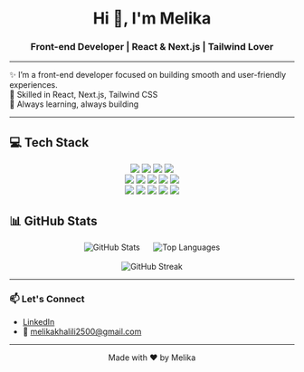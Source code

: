 <h1 align="center">Hi 👋, I'm Melika</h1>
<h3 align="center">Front-end Developer | React & Next.js | Tailwind Lover</h3>

---

✨ I’m a front-end developer focused on building smooth and user-friendly experiences.  
🚀 Skilled in React, Next.js, Tailwind CSS  
🌱 Always learning, always building

---

## 💻 Tech Stack

<div align="center">

<!-- Languages -->
<img src="https://img.shields.io/badge/JavaScript-F7DF1E?style=for-the-badge&logo=javascript&logoColor=black" />
<img src="https://img.shields.io/badge/TypeScript-3178C6?style=for-the-badge&logo=typescript&logoColor=white" />
<img src="https://img.shields.io/badge/HTML5-E34F26?style=for-the-badge&logo=html5&logoColor=white" />
<img src="https://img.shields.io/badge/CSS3-1572B6?style=for-the-badge&logo=css3&logoColor=white" />

<br />

<!-- Frameworks & Libraries -->
<img src="https://img.shields.io/badge/React-61DAFB?style=for-the-badge&logo=react&logoColor=black" />
<img src="https://img.shields.io/badge/Next.js-000000?style=for-the-badge&logo=nextdotjs&logoColor=white" />
<img src="https://img.shields.io/badge/TailwindCSS-38B2AC?style=for-the-badge&logo=tailwind-css&logoColor=white" />
<img src="https://img.shields.io/badge/Zustand-000000?style=for-the-badge&logo=Zustand&logoColor=white" />
<img src="https://img.shields.io/badge/ReactQuery-FF4154?style=for-the-badge&logo=reactquery&logoColor=white" />

<br />

<!-- Tools -->
<img src="https://img.shields.io/badge/Git-F05032?style=for-the-badge&logo=git&logoColor=white" />
<img src="https://img.shields.io/badge/GitHub-181717?style=for-the-badge&logo=github&logoColor=white" />
<img src="https://img.shields.io/badge/Figma-F24E1E?style=for-the-badge&logo=figma&logoColor=white" />
<img src="https://img.shields.io/badge/Postman-FF6C37?style=for-the-badge&logo=postman&logoColor=white" />
<img src="https://img.shields.io/badge/VSCode-007ACC?style=for-the-badge&logo=visual-studio-code&logoColor=white" />

</div>


## 📊 GitHub Stats

<div align="center">
<img src="https://github-readme-stats.vercel.app/api?username=MelikaKhalili&show_icons=true&theme=radical" alt="GitHub Stats" />
  &nbsp;&nbsp;&nbsp;&nbsp;
<img src="https://github-readme-stats.vercel.app/api/top-langs/?username=MelikaKhalili&layout=compact&theme=radical" alt="Top Languages" />
  <br/> <br/>
<img src="https://github-readme-streak-stats.herokuapp.com?user=MelikaKhalili&theme=radical" alt="GitHub Streak" />
</div>


---

### 📫 Let's Connect
- [LinkedIn](https://www.linkedin.com/in/melikakhalili/)
- 📧 melikakhalili2500@gmail.com

---

<p align="center">
  Made with ❤️ by Melika
</p>
